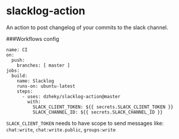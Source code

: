 # slacklog-action
An action to post changelog of your commits to the slack channel.

###Workflows config
```$xslt
name: CI
on:
  push:
    branches: [ master ]
jobs:
  build:
    name: Slacklog
    runs-on: ubuntu-latest
    steps:
      - uses: dzheky/slacklog-action@master
        with:
          SLACK_CLIENT_TOKEN: ${{ secrets.SLACK_CLIENT_TOKEN }}
          SLACK_CHANNEL_ID: ${{ secrets.SLACK_CHANNEL_ID }}
```

`SLACK_CLIENT_TOKEN` needs to have scope to send messages like: `chat:write`, `chat:write.public`, `groups:write`
